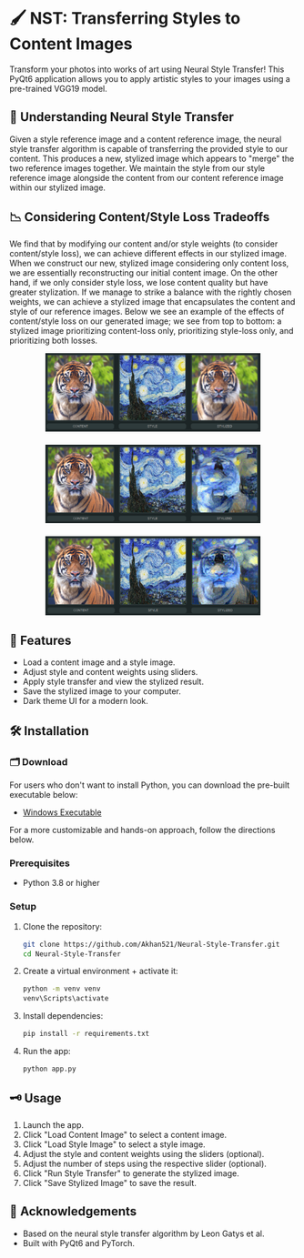 # 🖌️ NST: Transferring Styles to Content Images

Transform your photos into works of art using Neural Style Transfer! This PyQt6 application allows you to apply artistic styles to your images using a pre-trained VGG19 model.

## 🧠 Understanding Neural Style Transfer
Given a style reference image and a content reference image, the neural style transfer algorithm is capable of transferring the provided style to our content. This produces a new, stylized image which appears to "merge" the two reference images together. We maintain the style from our style reference image alongside the content from our content reference image within our stylized image.

## 📉 Considering Content/Style Loss Tradeoffs
We find that by modifying our content and/or style weights (to consider content/style loss), we can achieve different effects in our stylized image. When we construct our new, stylized image considering only content loss, we are essentially reconstructing our initial content image. On the other hand, if we only consider style loss, we lose content quality but have greater stylization. If we manage to strike a balance with the rightly chosen weights, we can achieve a stylized image that encapsulates the content and style of our reference images. Below we see an example of the effects of content/style loss on our generated image; we see from top to bottom: a stylized image prioritizing content-loss only, prioritizing style-loss only, and prioritizing both losses.

<div style="display: flex; flex-direction: column; align-items: center;">
  <div style="margin-bottom: 20px; text-align: center; width: 75%; margin-left: auto; margin-right: auto;">
    <img src="https://raw.githubusercontent.com/Akhan521/Neural-Style-Transfer/main/screenshots/content_loss_only.png" alt="Content Loss Only" width="100%">  
  </div>
  <div style="margin-bottom: 20px; text-align: center; width: 75%; margin-left: auto; margin-right: auto;">
    <img src="https://raw.githubusercontent.com/Akhan521/Neural-Style-Transfer/main/screenshots/style_loss_only.png" alt="Style Loss Only" width="100%">
  </div>
  <div style="text-align: center; width: 75%; margin-left: auto; margin-right: auto;">
    <img src="https://raw.githubusercontent.com/Akhan521/Neural-Style-Transfer/main/screenshots/tiger_as_starry_night.png" alt="Tiger in Starry Night Style" width="100%">
  </div>
</div>

## 🚀 Features
- Load a content image and a style image.
- Adjust style and content weights using sliders.
- Apply style transfer and view the stylized result.
- Save the stylized image to your computer.
- Dark theme UI for a modern look.

##  🛠 Installation

###  🗂️ Download
For users who don't want to install Python, you can download the pre-built executable below:
- [Windows Executable](https://github.com/Akhan521/Neural-Style-Transfer/releases/download/v1.0.1/app.exe)

For a more customizable and hands-on approach, follow the directions below.
### Prerequisites
- Python 3.8 or higher

### Setup
1. Clone the repository:
   ```bash
   git clone https://github.com/Akhan521/Neural-Style-Transfer.git
   cd Neural-Style-Transfer

2. Create a virtual environment + activate it:
    ```bash
    python -m venv venv
    venv\Scripts\activate

3. Install dependencies:
    ```bash
    pip install -r requirements.txt

4. Run the app:
    ```bash
    python app.py

## 🗝️ Usage

1. Launch the app.
2. Click "Load Content Image" to select a content image.
3. Click "Load Style Image" to select a style image.
4. Adjust the style and content weights using the sliders (optional).
5. Adjust the number of steps using the respective slider (optional).
6. Click "Run Style Transfer" to generate the stylized image.
7. Click "Save Stylized Image" to save the result.

## 📖 Acknowledgements
* Based on the neural style transfer algorithm by Leon Gatys et al.
* Built with PyQt6 and PyTorch.
